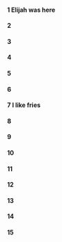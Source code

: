 #### 1 Elijah was here
#### 2
#### 3
#### 4
#### 5
#### 6
#### 7 I like fries
#### 8
#### 9
#### 10
#### 11
#### 12
#### 13
#### 14
#### 15
